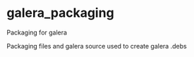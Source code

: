 galera_packaging
================

Packaging for galera

Packaging files and galera source used to create galera .debs
